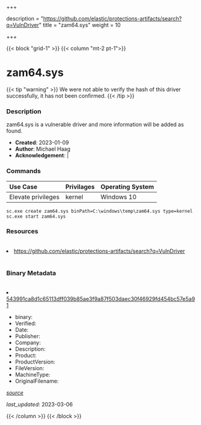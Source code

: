 +++

description = "https://github.com/elastic/protections-artifacts/search?q=VulnDriver"
title = "zam64.sys"
weight = 10

+++


{{< block "grid-1" >}}
{{< column "mt-2 pt-1">}}




# zam64.sys 


{{< tip "warning" >}}
We were not able to verify the hash of this driver successfully, it has not been confirmed.
{{< /tip >}}




### Description


zam64.sys is a vulnerable driver and more information will be added as found.


- **Created**: 2023-01-09
- **Author**: Michael Haag
- **Acknowledgement**:  | [](https://twitter.com/)

### Commands

| Use Case | Privilages | Operating System | 
|:---- | ---- | ---- |
| Elevate privileges | kernel | Windows 10 |

```
sc.exe create zam64.sys binPath=C:\windows\temp\zam64.sys type=kernel
sc.exe start zam64.sys
```

### Resources
<br>


<li><a href=" https://github.com/elastic/protections-artifacts/search?q=VulnDriver"> https://github.com/elastic/protections-artifacts/search?q=VulnDriver</a></li>


<br>


### Binary Metadata
<br>



<li><a href="https://www.virustotal.com/gui/file/543991ca8d1c65113dff039b85ae3f9a87f503daec30f46929fd454bc57e5a91">543991ca8d1c65113dff039b85ae3f9a87f503daec30f46929fd454bc57e5a91</a></li>



- binary: 
- Verified: 
- Date: 
- Publisher: 
- Company: 
- Description: 
- Product: 
- ProductVersion: 
- FileVersion: 
- MachineType: 
- OriginalFilename: 

[*source*](https://github.com/magicsword-io/LOLDrivers/tree/main/yaml/zam64.sys.yml)

*last_updated:* 2023-03-06


{{< /column >}}
{{< /block >}}
